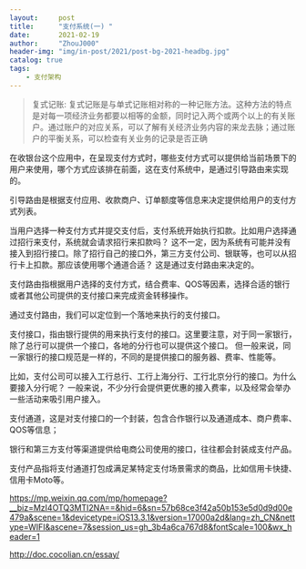 ```yaml
---
layout:     post
title:      "支付系统(一) "
date:       2021-02-19
author:     "ZhouJ000"
header-img: "img/in-post/2021/post-bg-2021-headbg.jpg"
catalog: true
tags:
    - 支付架构
--- 
```


















> 复式记账: 复式记账是与单式记账相对称的一种记账方法。这种方法的特点是对每一项经济业务都要以相等的金额，同时记入两个或两个以上的有关账户。通过账户的对应关系，可以了解有关经济业务内容的来龙去脉；通过账户的平衡关系，可以检查有关业务的记录是否正确







在收银台这个应用中，在呈现支付方式时，哪些支付方式可以提供给当前场景下的用户来使用，哪个方式应该排在前面，这在支付系统中，是通过引导路由来实现的。

引导路由是根据支付应用、收款商户、订单额度等信息来决定提供给用户的支付方式列表。

当用户选择一种支付方式并提交支付后，支付系统开始执行扣款。比如用户选择通过招行来支付，系统就会请求招行来扣款吗？ 这不一定，因为系统有可能并没有接入到招行接口。除了招行自己的接口外，第三方支付公司、银联等，也可以从招行卡上扣款。那应该使用哪个通道合适？ 这是通过支付路由来决定的。

支付路由指根据用户选择的支付方式，结合费率、QOS等因素，选择合适的银行或者其他公司提供的支付接口来完成资金转移操作。

通过支付路由，我们可以定位到一个落地来执行的支付接口。

支付接口，指由银行提供的用来执行支付的接口。这里要注意，对于同一家银行，除了总行可以提供一个接口，各地的分行也可以提供这个接口。 但一般来说，同一家银行的接口规范是一样的，不同的是提供接口的服务器、费率、性能等。

比如，支付公司可以接入工行总行、工行上海分行、工行北京分行的接口。为什么要接入分行呢？ 一般来说，不少分行会提供更优惠的接入费率，以及经常会举办一些活动来吸引用户接入。

支付通道，这是对支付接口的一个封装，包含合作银行以及通道成本、商户费率、QOS等信息；

银行和第三方支付等渠道提供给电商公司使用的接口，往往都会封装成支付产品。

支付产品指将支付通道打包成满足某特定支付场景需求的商品，比如信用卡快捷、信用卡Moto等。








https://mp.weixin.qq.com/mp/homepage?__biz=MzI4OTQ3MTI2NA==&hid=6&sn=57b68ce3f42a50b153e5d0d9d00e479a&scene=1&devicetype=iOS13.3.1&version=17000a2d&lang=zh_CN&nettype=WIFI&ascene=7&session_us=gh_3b4a6ca767d8&fontScale=100&wx_header=1



http://doc.cocolian.cn/essay/



